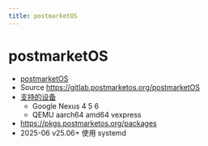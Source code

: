 ```yaml
---
title: postmarketOS
---
```


# postmarketOS

- [postmarketOS](https://postmarketos.org/)
- Source https://gitlab.postmarketos.org/postmarketOS
- [支持的设备](https://wiki.postmarketos.org/wiki/Devices)
  - Google Nexus 4 5 6
  - QEMU aarch64 amd64 vexpress
- https://pkgs.postmarketos.org/packages
- 2025-06 v25.06+ 使用 systemd
